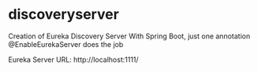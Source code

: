 # discoveryserver

Creation of Eureka Discovery Server
With Spring Boot, just one annotation @EnableEurekaServer does the job

Eureka Server URL: http://localhost:1111/
